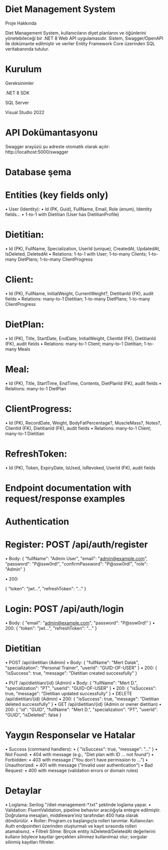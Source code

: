 # Diet Management System

Proje Hakkında

Diet Management System, kullanıcıların diyet planlarını ve öğünlerini yönetebileceği bir .NET 8 Web API uygulamasıdır.
Sistem, Swagger/OpenAPI ile dokümante edilmiştir ve veriler Entity Framework Core üzerinden SQL veritabanında tutulur.

# Kurulum
Gereksinimler

.NET 8 SDK

SQL Server 

Visual Studio 2022

# API Dokümantasyonu

Swagger arayüzü şu adreste otomatik olarak açılır: http://localhost:5000/swagger

# Database şema 

# Entities (key fields only)
•	User (Identity):
•	Id (PK, Guid), FullName, Email, Role (enum), Identity fields...
•	1-to-1 with Dietitian (User has DietitianProfile)
# Dietitian:
•	Id (PK), FullName, Specialization, UserId (unique), CreatedAt, UpdatedAt, IsDeleted, DeletedAt
•	Relations: 1-to-1 with User; 1-to-many Clients; 1-to-many DietPlans; 1-to-many ClientProgress
# Client:
•	Id (PK), FullName, InitialWeight, CurrentWeight?, DietitianId (FK), audit fields
•	Relations: many-to-1 Dietitian; 1-to-many DietPlans; 1-to-many ClientProgress
# DietPlan:
•	Id (PK), Title, StartDate, EndDate, InitialWeight, ClientId (FK), DietitianId (FK), audit fields
•	Relations: many-to-1 Client; many-to-1 Dietitian; 1-to-many Meals
# Meal:
•	Id (PK), Title, StartTime, EndTime, Contents, DietPlanId (FK), audit fields
•	Relations: many-to-1 DietPlan
# ClientProgress:
•	Id (PK), RecordDate, Weight, BodyFatPercentage?, MuscleMass?, Notes?, ClientId (FK), DietitianId (FK), audit fields
•	Relations: many-to-1 Client; many-to-1 Dietitian
# RefreshToken:
•	Id (PK), Token, ExpiryDate, IsUsed, IsRevoked, UserId (FK), audit fields

# Endpoint documentation with request/response examples
# Authentication
# Register: POST /api/auth/register
•	Body:
    {
      "fullName": "Admin User",
      "email": "admin@example.com",
      "password": "P@ssw0rd!",
      "confirmPassword": "P@ssw0rd!",
      "role": "Admin"
    }

  •	200:

  { "token": "jwt...", "refreshToken": "..." }

# Login: POST /api/auth/login
•	Body:
  { "email": "admin@example.com", "password": "P@ssw0rd!" }
  •	200:
  { "token": "jwt...", "refreshToken": "..." }
# Dietitian 
•	POST /api/dietitian (Admin)
  •	Body:
  { "fullName": "Mert Dalak", "specialization": "Personal Trainer", "userId": "GUID-OF-USER" }
  •	200:
  { "isSuccess": true, "message": "Dietitian created successfully" }
  
•	PUT /api/dietitian/{id} (Admin)
  •	Body:
  { "fullName": "Mert D.", "specialization": "PT", "userId": "GUID-OF-USER" }
  •	200:
  { "isSuccess": true, "message": "Dietitian updated successfully" }
•	DELETE /api/dietitian/{id} (Admin)
  •	200:
  { "isSuccess": true, "message": "Dietitian deleted successfully" }
•	GET /api/dietitian/{id} (Admin or owner dietitian)
  •	200:
  { "id": "GUID", "fullName": "Mert D.", "specialization": "PT", "userId": "GUID", "isDeleted": false }


# Yaygın Responselar ve Hatalar

•	Success (command handlers):
•	{ "isSuccess": true, "message": "..." }
•	Not Found:
•	404 with message (e.g., "Diet plan with ID ... not found")
•	Forbidden:
•	403 with message ("You don't have permission to ...")
•	Unauthorized:
•	401 with message ("Invalid user authentication")
•	Bad Request:
•	400 with message (validation errors or domain rules)

# Detaylar
•	Loglama: Serilog "/diet-management-*.txt" şeklinde loglama yapar.
•	Validation: FluentValidation, pipeline behavior aracılığıyla entegre edilmiştir. Doğrulama mesajları, middleware’iniz tarafından 400 hata olarak döndürülür.
•	Roller: Program.cs başlangıçta rolleri tanımlar. Kullanıcıları Auth endpointleri üzerinden oluşturmalı ve kayıt sırasında rolleri atamalısınız.
•	Filtreli Silme: Birçok entity IsDeleted/DeletedAt değerlerini kullanır böylece kayıtlar gerçekten silinmez kullanılmaz olur; sorgular silinmiş kayıtları filtreler.
  

  

  
